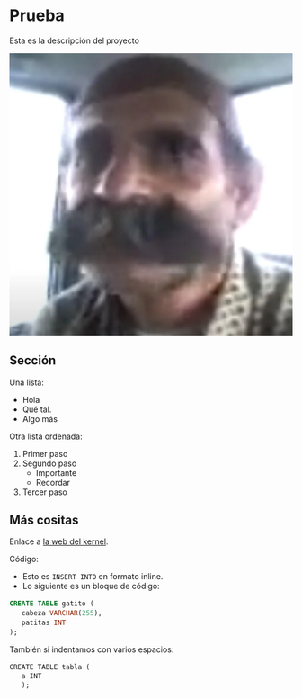 # Prueba
Esta es la descripción del proyecto

![La mejor imagen de Linux](Nuevafoto.png)
## Sección
Una lista:
- Hola
- Qué tal.
- Algo más

Otra lista ordenada:
1. Primer paso
2. Segundo paso
   - Importante
   - Recordar
3. Tercer paso

## Más cositas
Enlace a [la web del kernel](https://kernel.org).

Código:

- Esto es `INSERT INTO` en formato inline.
- Lo siguiente es un bloque de código:

```sql
CREATE TABLE gatito (
   cabeza VARCHAR(255),
   patitas INT
);
```

También si indentamos con varios espacios:

    CREATE TABLE tabla (
       a INT
       );
